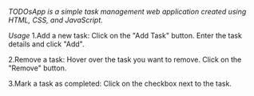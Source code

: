 *TODOsApp is a simple task management web application created using HTML, CSS, and JavaScript.*

_Usage_
1.Add a new task:
Click on the "Add Task" button.
Enter the task details and click "Add".

2.Remove a task:
Hover over the task you want to remove.
Click on the "Remove" button.

3.Mark a task as completed:
Click on the checkbox next to the task.
